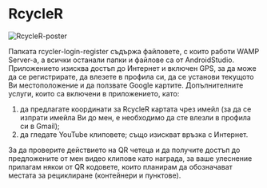 # RcycleR
![RcycleR-poster](https://i.ibb.co/CvsrFj1/Rcycler-poster.png)

Папката rcycler-login-register съдържа файловете, с които работи WAMP Server-а, а всички останали папки и файлове са от AndroidStudio.
Приложението изисква достъп до Интернет и включен GPS, за да може да се регистрирате, да влезете в профила си, да се установи текущото
Ви местоположение и да ползвате Google картите.
Допълнителните услуги, които са включени в приложението, като:
1) да предлагате координати за RcycleR картата чрез имейл (за да се изпрати имейла Ви до мен, е необходимо да сте влезли в профила си в Gmail);
2) да гледате YouTube клиповете;
също изискват връзка с Интернет.

За да проверите действието на QR четеца и да получите достъп до предложените от мен видео клипове като награда, за ваше улеснение прилагам някои от QR кодовете, които планирам да обозначават местата за рециклиране (контейнери и пунктове). 

